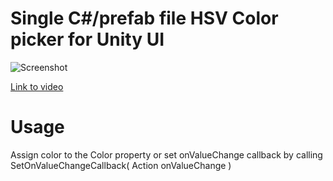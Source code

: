 Single C#/prefab file HSV Color picker for Unity UI
======

![Screenshot](http://i.imgur.com/OzruMEX.png)

[Link to video](https://youtu.be/Pmm9emSL6Pc)

Usage
======

Assign color to the Color property or set onValueChange callback by calling SetOnValueChangeCallback( Action<Color> onValueChange )
